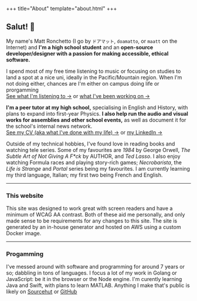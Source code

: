 +++
title="About"
template="about.html"
+++

## Salut! &#x1F44B;

My name's Matt Ronchetto (I go by `ドアマット`, `doamatto`, or `maatt` on the Internet) and **I'm a high school student** and an **open-source developer/designer with a passion for making accessible, ethical software.**

I spend most of my free time listening to music or focusing on studies to land a spot at a nice uni, ideally in the Pacific/Mountain region. When I'm not doing either, chances are I'm either on campus doing life or prorgamming <br/>
[See what I'm listening to &rarr;](https://last.fm/user/doamatto) or [what I've been working on &rarr;](/work) 

**I'm a peer tutor at my high school,** specialising in English and History, with plans to expand into first-year Physics. **I also help run the audio and visual works for assemblies and other school events,** as well as document it for the school's internal news network.<br/>
[See my CV (aka what I've done with my life) &rarr;](/cv) or [my LinkedIn &rarr;](https://www.linkedin.com/in/matthewronchetto/)

Outside of my technical hobbies, I've found love in reading books and watching tele series. Some of my favourites are *1984* by George Orwell, *The Subtle Art of Not Giving A F\*ck* by AUTHOR, and *Ted Lasso*. I also enjoy watching Formula races and playing story-rich games; *Necrobarista*, the *Life is Strange* and *Portal* series being my favourites. I am currently learning my third language, Italian; my first two being French and English.

---

### This website
This site was designed to work great with screen readers and have a minimum of WCAG AA contrast. Both of these aid me personally, and only made sense to be requirements for any changes to this site. The site is generated by an in-house generator and hosted on AWS using a custom Docker image.

---

### Progamming
I've messed around with software and programming for around 7 years or so; dabbling in tons of languages. I focus a lot of my work in Golang or JavaScript: be it in the browser or the Node engine. I'm curently learning Java and Swift, with plans to learn MATLAB. Anything I make that's public is likely on [Sourcehut](https://sr.ht/%7Edoamatto/) or [GitHub](https://github.com/doamatto)